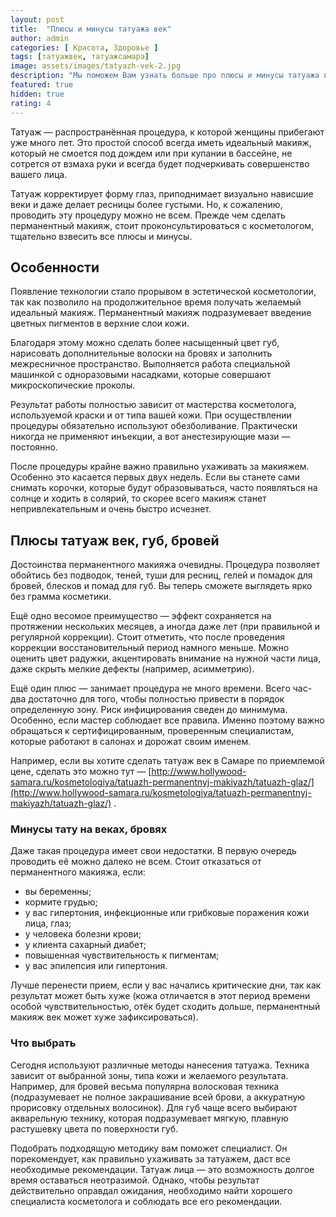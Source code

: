 ```yaml
---
layout: post
title:  "Плюсы и минусы татуажа век"
author: admin
categories: [ Красота, Здоровье ]
tags: [татуажвек, татуажсамара]
image: assets/images/tatyazh-vek-2.jpg
description: "Мы поможем Вам узнать больше про плюсы и минусы татуажа век, а так же определиться с выбором процедуры."
featured: true
hidden: true
rating: 4
---
```

Татуаж — распространённая процедура, к которой женщины прибегают уже много лет. Это простой способ всегда иметь идеальный макияж, который не смоется под дождем или при купании в бассейне, не сотрется от взмаха руки и всегда будет подчеркивать совершенство вашего лица.

Татуаж корректирует форму глаз, приподнимает визуально нависшие веки и даже делает ресницы более густыми. Но, к сожалению, проводить эту процедуру можно не всем. Прежде чем сделать перманентный макияж, стоит проконсультироваться с косметологом, тщательно взвесить все плюсы и минусы.

## Особенности

Появление технологии стало прорывом в эстетической косметологии, так как позволило на продолжительное время получать желаемый идеальный макияж. Перманентный макияж подразумевает введение цветных пигментов в верхние слои кожи.

Благодаря этому можно сделать более насыщенный цвет губ, нарисовать дополнительные волоски на бровях и заполнить межресничное пространство. Выполняется работа специальной машинкой с одноразовыми насадками, которые совершают микроскопические проколы.

Результат работы полностью зависит от мастерства косметолога, используемой краски и от типа вашей кожи. При осуществлении процедуры обязательно используют обезболивание. Практически никогда не применяют инъекции, а вот анестезирующие мази — постоянно.

После процедуры крайне важно правильно ухаживать за макияжем. Особенно это касается первых двух недель. Если вы станете сами снимать корочки, которые будут образовываться, часто появляться на солнце и ходить в солярий, то скорее всего макияж станет непривлекательным и очень быстро исчезнет.

## Плюсы татуаж век, губ, бровей

Достоинства перманентного макияжа очевидны. Процедура позволяет обойтись без подводок, теней, туши для ресниц, гелей и помадок для бровей, блесков и помад для губ. Вы теперь сможете выглядеть ярко без грамма косметики.

Ещё одно весомое преимущество — эффект сохраняется на протяжении нескольких месяцев, а иногда даже лет (при правильной и регулярной коррекции). Стоит отметить, что после проведения коррекции восстановительный период намного меньше. Можно оценить цвет радужки, акцентировать внимание на нужной части лица, даже скрыть мелкие дефекты (например, асимметрию).

Ещё один плюс — занимает процедура не много времени. Всего час-два достаточно для того, чтобы полностью привести в порядок определенную зону. Риск инфицирования сведен до минимума. Особенно, если мастер соблюдает все правила. Именно поэтому важно обращаться к сертифицированным, проверенным специалистам, которые работают в салонах и дорожат своим именем.

Например, если вы хотите сделать татуаж век в Самаре по приемлемой цене, сделать это можно тут — [http://www.hollywood-samara.ru/kosmetologiya/tatuazh-permanentnyj-makiyazh/tatuazh-glaz/](http://www.hollywood-samara.ru/kosmetologiya/tatuazh-permanentnyj-makiyazh/tatuazh-glaz/) .

### Минусы тату на веках, бровях

Даже такая процедура имеет свои недостатки. В первую очередь проводить её можно далеко не всем. Стоит отказаться от перманентного макияжа, если:

* вы беременны;
* кормите грудью;
* у вас гипертония, инфекционные или грибковые поражения кожи лица, глаз;
* у человека болезни крови;
* у клиента сахарный диабет;
* повышенная чувствительность к пигментам;
* у вас эпилепсия или гипертония.

Лучше перенести прием, если у вас начались критические дни, так как результат может быть хуже (кожа отличается в этот период времени особой чувствительностью, отёк будет сходить дольше, перманентный макияж век может хуже зафиксироваться).

### Что выбрать

Сегодня используют различные методы нанесения татуажа. Техника зависит от выбранной зоны, типа кожи и желаемого результата. Например, для бровей весьма популярна волосковая техника (подразумевает не полное закрашивание всей брови, а аккуратную прорисовку отдельных волосинок). Для губ чаще всего выбирают акварельную технику, которая подразумевает мягкую, плавную растушевку цвета по поверхности губ.

Подобрать подходящую методику вам поможет специалист. Он порекомендует, как правильно ухаживать за татуажем, даст все необходимые рекомендации. Татуаж лица — это возможность долгое время оставаться неотразимой. Однако, чтобы результат действительно оправдал ожидания, необходимо найти хорошего специалиста косметолога и соблюдать все его рекомендации.

